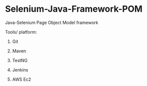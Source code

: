 # Selenium-Java-Framework-POM
Java-Selenium Page Object Model framework 

Tools/ platform:

1. Git

2. Maven

3. TestNG

4. Jenkins 

5. AWS Ec2
